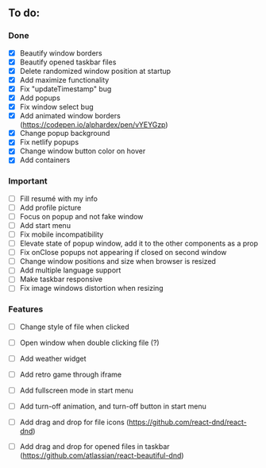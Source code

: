 ## To do:
### Done
- [X] Beautify window borders
- [X] Beautify opened taskbar files
- [X] Delete randomized window position at startup
- [X] Add maximize functionality
- [X] Fix "updateTimestamp" bug
- [X] Add popups
- [X] Fix window select bug
- [X] Add animated window borders (https://codepen.io/alphardex/pen/vYEYGzp)
- [X] Change popup background
- [X] Fix netlify popups
- [X] Change window button color on hover
- [X] Add containers

### Important
- [ ] Fill resumé with my info
- [ ] Add profile picture
- [ ] Focus on popup and not fake window
- [ ] Add start menu
- [ ] Fix mobile incompatibility
- [ ] Elevate state of popup window, add it to the other components as a prop
- [ ] Fix onClose popups not appearing if closed on second window
- [ ] Change window positions and size when browser is resized
- [ ] Add multiple language support
- [ ] Make taskbar responsive
- [ ] Fix image windows distortion when resizing

### Features
- [ ] Change style of file when clicked
- [ ] Open window when double clicking file (?)
- [ ] Add weather widget
- [ ] Add retro game through iframe
- [ ] Add fullscreen mode in start menu
- [ ] Add turn-off animation, and turn-off button in start menu
- [ ] Add drag and drop for file icons (https://github.com/react-dnd/react-dnd)
- [ ] Add drag and drop for opened files in taskbar (https://github.com/atlassian/react-beautiful-dnd)


